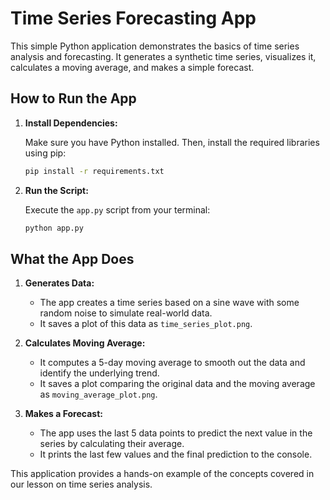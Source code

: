 # Time Series Forecasting App

This simple Python application demonstrates the basics of time series analysis and forecasting. It generates a synthetic time series, visualizes it, calculates a moving average, and makes a simple forecast.

## How to Run the App

1.  **Install Dependencies:**

    Make sure you have Python installed. Then, install the required libraries using pip:

    ```bash
    pip install -r requirements.txt
    ```

2.  **Run the Script:**

    Execute the `app.py` script from your terminal:

    ```bash
    python app.py
    ```

## What the App Does

1.  **Generates Data:**

    *   The app creates a time series based on a sine wave with some random noise to simulate real-world data.
    *   It saves a plot of this data as `time_series_plot.png`.

2.  **Calculates Moving Average:**

    *   It computes a 5-day moving average to smooth out the data and identify the underlying trend.
    *   It saves a plot comparing the original data and the moving average as `moving_average_plot.png`.

3.  **Makes a Forecast:**

    *   The app uses the last 5 data points to predict the next value in the series by calculating their average.
    *   It prints the last few values and the final prediction to the console.

This application provides a hands-on example of the concepts covered in our lesson on time series analysis.
